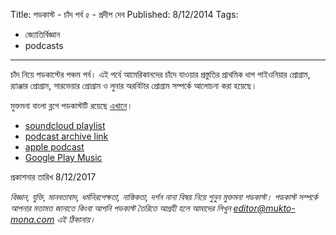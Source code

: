 Title: পডকাস্ট - চাঁদ পর্ব ৫ - প্রদীপ দেব
Published: 8/12/2014
Tags:
  - জ্যোতির্বিজ্ঞান
  - podcasts
---

চাঁদ নিয়ে পডকাস্টের পঞ্চম পর্ব। এই পর্বে আমেরিকানদের চাঁদে যাওয়ার প্রস্তুতির প্রাথমিক ধাপ পাইওনিয়ার প্রোগ্রাম, র‍্যাঞ্জার প্রোগ্রাম, সারভেয়ার প্রোগ্রাম ও লুনার অরবিটার প্রোগ্রাম সম্পর্কে আলোচনা করা হয়েছে।

মুক্তমনা বাংলা ব্লগে পডকাস্টটি রয়েছে [এখানে](https://drive.google.com/open?id=10vPk5Vzr0BTmFucRqU5DfyzB08rTbeZC)।

- [soundcloud playlist](https://soundcloud.com/mukto-mona)
- [podcast archive link](http://web.archive.org/web/20191023151006/http://podcast.mukto-mona.com)
- [apple podcast](https://podcasts.apple.com/us/podcast/id1212085883)
- [Google Play Music](https://play.google.com/music/listen#/ps/Izc4javhi5igs66olhdfex42cxa)

 প্রকাশনার তারিখ 8/12/2017

_বিজ্ঞান, যুক্তি, মানবতাবাদ, ধর্মনিরপেক্ষতা, নাস্তিকতা, দর্শন নানা বিষয় নিয়ে শুনুন মুক্তমনা পডকাস্ট। পডকাস্ট সম্পর্কে আপনার মতামত জানাতে কিংবা আপনি পডকাস্ট তৈরিতে আগ্রহী হলে আমাদের লিখুন editor@mukto-mona.com এই ঠিকানায়।_
